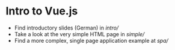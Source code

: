 # Intro to Vue.js

- Find introductory slides (German) in _intro/_
- Take a look at the very simple HTML page in _simple/_
- Find a more complex, single page application example at _spa/_
 